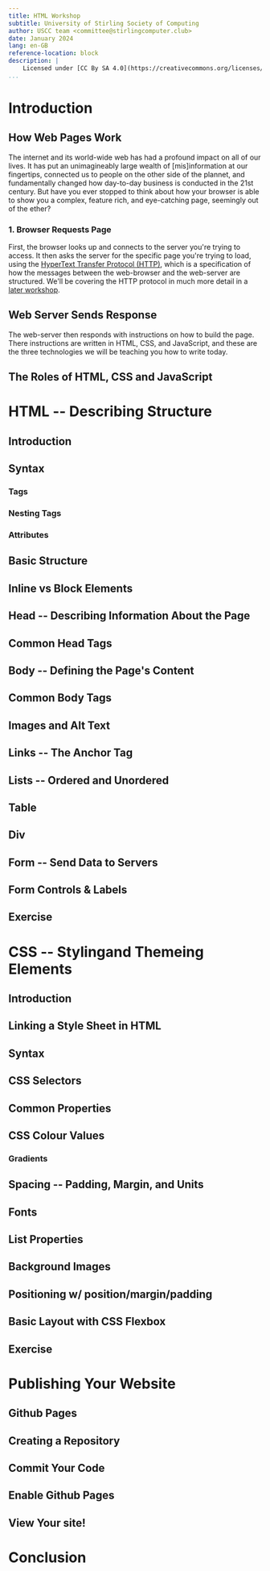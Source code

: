 ```yaml
---
title: HTML Workshop
subtitle: University of Stirling Society of Computing
author: USCC team <committee@stirlingcomputer.club>
date: January 2024
lang: en-GB
reference-location: block
description: |
    Licensed under [CC By SA 4.0](https://creativecommons.org/licenses/by-sa/4.0/deed.en)
...
```


# Introduction

## How Web Pages Work

The internet and its world-wide web has had a profound impact on all of our lives. It has put an unimagineably large
wealth of [mis]information at our fingertips, connected us to people on the other side of  the plannet, and
fundamentally changed how day-to-day business is conducted in the 21st century. But have you ever stopped to think about
how your browser is able to show you a complex, feature rich, and eye-catching page, seemingly out of the
ether?

### 1. Browser Requests Page

First, the browser looks up and connects to the server you're trying to access. It then asks the server for the specific
page you're trying to load, using the [HyperText Transfer Protocol (HTTP)][http], which is a specification of how the
messages between the web-browser and the web-server are structured. We'll be covering the HTTP protocol in much more
detail in a [later workshop][http-workshop].

[http]: <https://en.wikipedia.org/wiki/HTTP>
[http-workshop]: <https://github.com/stirling-ussc/http-workshop?usid=24&utid=5945885315>

## Web Server Sends Response

The web-server then responds with instructions on how to build the page. There instructions are written in HTML, CSS,
and JavaScript, and these are the three technologies we will be teaching you how to write today.

## The Roles of HTML, CSS and JavaScript

# HTML -- Describing Structure

## Introduction

## Syntax

### Tags

### Nesting Tags

### Attributes

## Basic Structure

## Inline vs Block Elements

## Head -- Describing Information About the Page

## Common Head Tags

## Body -- Defining the Page's Content

## Common Body Tags

## Images and Alt Text

## Links -- The Anchor Tag

## Lists -- Ordered and Unordered

## Table

## Div

## Form -- Send Data to Servers

## Form Controls & Labels

## Exercise

# CSS -- Stylingand Themeing Elements

## Introduction

## Linking a Style Sheet in HTML

## Syntax

## CSS Selectors

## Common Properties

## CSS Colour Values

### Gradients

## Spacing -- Padding, Margin, and Units

## Fonts

## List Properties

## Background Images

## Positioning w/ position/margin/padding

## Basic Layout with CSS Flexbox

## Exercise

# Publishing Your Website

## Github Pages

## Creating a Repository

## Commit Your Code

## Enable Github Pages

## View Your site!

# Conclusion

